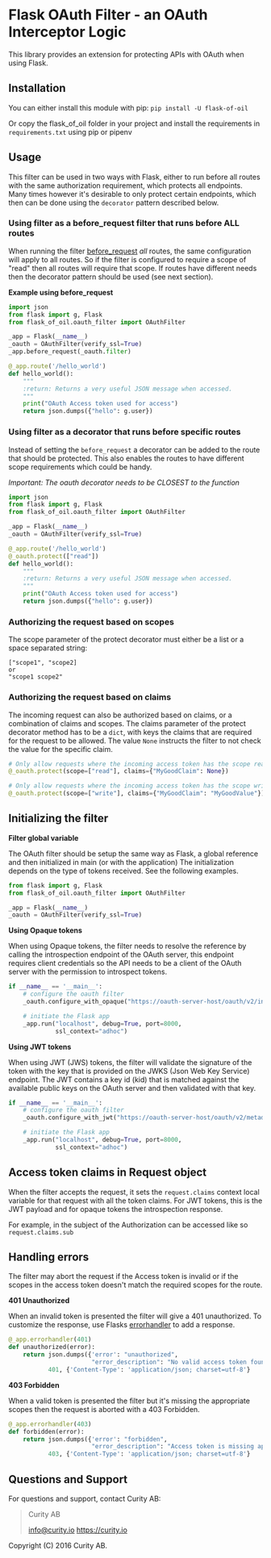 # Flask OAuth Filter - an OAuth Interceptor Logic

This library provides an extension for protecting APIs with OAuth when using Flask.

## Installation

You can either install this module with pip:
```pip install -U flask-of-oil```

Or copy the flask_of_oil folder in your project and install the requirements in ```requirements.txt``` using pip or pipenv

## Usage

This filter can be used in two ways with Flask, either to run before all routes with the same authorization requirement,
which protects all endpoints. Many times however it's desirable to only protect certain endpoints, which then can be done
using the `decorator` pattern described below.

### Using filter as a before_request filter that runs before ALL routes

When running the filter [before_request](http://flask.pocoo.org/docs/0.11/api/#flask.Flask.before_request)  *all* routes, the same configuration will apply to all routes. So if the filter is
 configured to require a scope of "read" then all routes will require that scope. If routes have different needs then
 the decorator pattern should be used (see next section).

**Example using before_request**

```python
import json
from flask import g, Flask
from flask_of_oil.oauth_filter import OAuthFilter

_app = Flask(__name__)
_oauth = OAuthFilter(verify_ssl=True)
_app.before_request(_oauth.filter)

@_app.route('/hello_world')
def hello_world():
    """
    :return: Returns a very useful JSON message when accessed.
    """
    print("OAuth Access token used for access")
    return json.dumps({"hello": g.user})
```


### Using filter as a decorator that runs before specific routes

Instead of setting the `before_request` a decorator can be added to the route that should be protected. This also enables the routes to have
 different scope requirements which could be handy.

*Important: The oauth decorator needs to be CLOSEST to the function*

```python
import json
from flask import g, Flask
from flask_of_oil.oauth_filter import OAuthFilter

_app = Flask(__name__)
_oauth = OAuthFilter(verify_ssl=True)

@_app.route('/hello_world')
@_oauth.protect(["read"])
def hello_world():
    """
    :return: Returns a very useful JSON message when accessed.
    """
    print("OAuth Access token used for access")
    return json.dumps({"hello": g.user})
```

### Authorizing the request based on scopes

The scope parameter of the protect decorator must either be a list or a space separated string:
``` 
["scope1", "scope2]
or 
"scope1 scope2"
```

### Authorizing the request based on claims

The incoming request can also be authorized based on claims, or a combination of claims and scopes.
The claims parameter of the protect decorator method has to be a `dict`, with keys the claims that are required 
for the request to be allowed. The value `None` instructs the filter to not check the value for the specific claim. 

```python
# Only allow requests where the incoming access token has the scope read and it contains a claim named MyGoodClaim
@_oauth.protect(scope=["read"], claims={"MyGoodClaim": None})
```
```python
# Only allow requests where the incoming access token has the scope write and it contains a claim named MyGoodClaim with value MyGoodValue
@_oauth.protect(scope=["write"], claims={"MyGoodClaim": "MyGoodValue"})
```


## Initializing the filter

**Filter global variable**

The OAuth filter should be setup the same way as Flask, a global reference and then initialized in main (or with the application)
The initialization depends on the type of tokens received. See the following examples.

```python
from flask import g, Flask
from flask_of_oil.oauth_filter import OAuthFilter

_app = Flask(__name__)
_oauth = OAuthFilter(verify_ssl=True)
```

**Using Opaque tokens**

When using Opaque tokens, the filter needs to resolve the reference by calling the introspection endpoint of the
OAuth server, this endpoint requires client credentials so the API needs to be a client of the OAuth server with the
permission to introspect tokens.

```python
if __name__ == '__main__':
    # configure the oauth filter
    _oauth.configure_with_opaque("https://oauth-server-host/oauth/v2/introspection", "api-client-id", "api-client-secret")

    # initiate the Flask app
    _app.run("localhost", debug=True, port=8000,
             ssl_context="adhoc")
```

**Using JWT tokens**

When using JWT (JWS) tokens, the filter will validate the signature of the token with the key that is provided on the
JWKS (Json Web Key Service) endpoint. The JWT contains a key id (kid) that is matched against the available public keys
on the OAuth server and then validated with that key.

```python
if __name__ == '__main__':
    # configure the oauth filter
    _oauth.configure_with_jwt("https://oauth-server-host/oauth/v2/metadata/jwks", "configured-issuer", "audience-of-token")

    # initiate the Flask app
    _app.run("localhost", debug=True, port=8000,
             ssl_context="adhoc")
```


## Access token claims in Request object

When the filter accepts the request, it sets the `request.claims` context local variable for that request with all
the token claims. For JWT tokens, this is the JWT payload and for opaque tokens the introspection response. 

For example, in the subject of the Authorization can be accessed like so `request.claims.sub` 

## Handling errors

The filter may abort the request if the Access token is invalid or if the scopes in the access token doesn't match the
required scopes for the route.

**401 Unauthorized**

When an invalid token is presented the filter will give a 401 unauthorized.
To customize the response, use Flasks [errorhandler](http://flask.pocoo.org/docs/0.11/api/#flask.Flask.errorhandler) to add a response.

```python
@_app.errorhandler(401)
def unauthorized(error):
    return json.dumps({'error': "unauthorized",
                       "error_description": "No valid access token found"}), \
           401, {'Content-Type': 'application/json; charset=utf-8'}
```

**403 Forbidden**

When a valid token is presented the filter but it's missing the appropriate scopes then the request is aborted
with a 403 Forbidden.

```python
@_app.errorhandler(403)
def forbidden(error):
    return json.dumps({'error': "forbidden",
                       "error_description": "Access token is missing appropriate scopes"}), \
           403, {'Content-Type': 'application/json; charset=utf-8'}
```


## Questions and Support

For questions and support, contact Curity AB:

> Curity AB
>
> info@curity.io
> https://curity.io


Copyright (C) 2016 Curity AB.